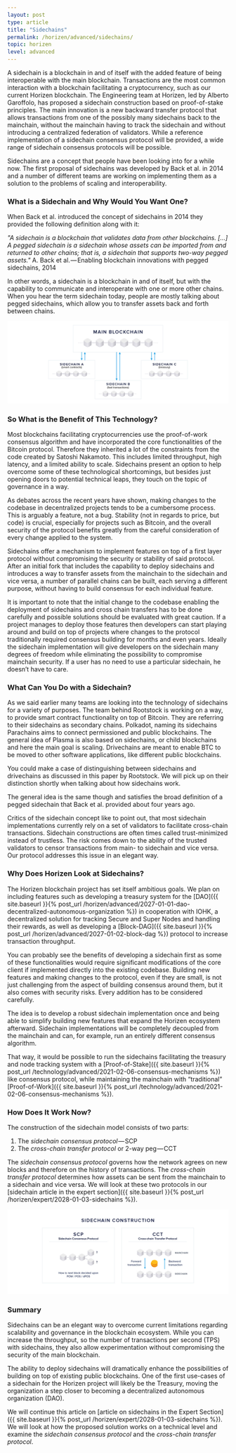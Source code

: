 ```yaml
---
layout: post
type: article
title: "Sidechains"
permalink: /horizen/advanced/sidechains/
topic: horizen
level: advanced
---
```


A sidechain is a blockchain in and of itself with the added feature of being interoperable with the main blockchain. Transactions are the most common interaction with a blockchain facilitating a cryptocurrency, such as our current Horizen blockchain. The Engineering team at Horizen, led by Alberto Garoffolo, has proposed a sidechain construction based on proof-of-stake principles. The main innovation is a new backward transfer protocol that allows transactions from one of the possibly many sidechains back to the mainchain, without the mainchain having to track the sidechain and without introducing a centralized federation of validators. While a reference implementation of a sidechain consensus protocol will be provided, a wide range of sidechain consensus protocols will be possible.

Sidechains are a concept that people have been looking into for a while now. The first proposal of sidechains was developed by Back et al. in 2014 and a number of different teams are working on implementing them as a solution to the problems of scaling and interoperability.

### What is a Sidechain and Why Would You Want One?

When Back et al. introduced the concept of sidechains in 2014 they provided the following definition along with it:

_"A sidechain is a blockchain that validates data from other blockchains. […] A pegged sidechain is a sidechain whose assets can be imported from and returned to other chains; that is, a sidechain that supports two-way pegged assets."_ A. Back et al. — Enabling blockchain innovations with pegged sidechains, 2014

In other words, a sidechain is a blockchain in and of itself, but with the capability to communicate and interoperate with one or more other chains. When you hear the term sidechain today, people are mostly talking about pegged sidechains, which allow you to transfer assets back and forth between chains.

![sidechains](/assets/post_files/horizen/advanced/sidechains/sidechains.jpg)

### So What is the Benefit of This Technology?

Most blockchains facilitating cryptocurrencies use the proof-of-work consensus algorithm and have incorporated the core functionalities of the Bitcoin protocol. Therefore they inherited a lot of the constraints from the code created by Satoshi Nakamoto. This includes limited throughput, high latency, and a limited ability to scale. Sidechains present an option to help overcome some of these technological shortcomings, but besides just opening doors to potential technical leaps, they touch on the topic of governance in a way.

As debates across the recent years have shown, making changes to the codebase in decentralized projects tends to be a cumbersome process. This is arguably a feature, not a bug. Stability (not in regards to price, but code) is crucial, especially for projects such as Bitcoin, and the overall security of the protocol benefits greatly from the careful consideration of every change applied to the system.

Sidechains offer a mechanism to implement features on top of a first layer protocol without compromising the security or stability of said protocol. After an initial fork that includes the capability to deploy sidechains and introduces a way to transfer assets from the mainchain to the sidechain and vice versa, a number of parallel chains can be built, each serving a different purpose, without having to build consensus for each individual feature.

It is important to note that the initial change to the codebase enabling the deployment of sidechains and cross chain transfers has to be done carefully and possible solutions should be evaluated with great caution. If a project manages to deploy those features then developers can start playing around and build on top of projects where changes to the protocol traditionally required consensus building for months and even years. Ideally the sidechain implementation will give developers on the sidechain many degrees of freedom while eliminating the possibility to compromise mainchain security. If a user has no need to use a particular sidechain, he doesn’t have to care.

### What Can You Do with a Sidechain?

As we said earlier many teams are looking into the technology of sidechains for a variety of purposes. The team behind Rootstock is working on a way, to provide smart contract functionality on top of Bitcoin. They are referring to their sidechains as secondary chains. Polkadot, naming its sidechains Parachains aims to connect permissioned and public blockchains. The general idea of Plasma is also based on sidechains, or child blockchains and here the main goal is scaling. Drivechains are meant to enable BTC to be moved to other software applications, like different public blockchains.

You could make a case of distinguishing between sidechains and drivechains as discussed in this paper by Rootstock. We will pick up on their distinction shortly when talking about how sidechains work.

The general idea is the same though and satisfies the broad definition of a pegged sidechain that Back et al. provided about four years ago.

Critics of the sidechain concept like to point out, that most sidechain implementations currently rely on a set of validators to facilitate cross-chain transactions. Sidechain constructions are often times called trust-minimized instead of trustless. The risk comes down to the ability of the trusted validators to censor transactions from main- to sidechain and vice versa. Our protocol addresses this issue in an elegant way.

### Why Does Horizen Look at Sidechains?

The Horizen blockchain project has set itself ambitious goals. We plan on including features such as developing a treasury system for the [DAO]({{ site.baseurl }}{% post_url /horizen/advanced/2027-01-01-dao-decentralized-autonomous-organization %}) in cooperation with IOHK, a decentralized solution for tracking Secure and Super Nodes and handling their rewards, as well as developing a [Block-DAG]({{ site.baseurl }}{% post_url /horizen/advanced/2027-01-02-block-dag %}) protocol to increase transaction throughput.

You can probably see the benefits of developing a sidechain first as some of these functionalities would require significant modifications of the core client if implemented directly into the existing codebase.  Building new features and making changes to the protocol, even if they are small, is not just challenging from the aspect of building consensus around them, but it also comes with security risks. Every addition has to be considered carefully.

The idea is to develop a robust sidechain implementation once and being able to simplify building new features that expand the Horizen ecosystem afterward. Sidechain implementations will be completely decoupled from the mainchain and can, for example, run an entirely different consensus algorithm.

That way, it would be possible to run the sidechains facilitating the treasury and node tracking system with a [Proof-of-Stake]({{ site.baseurl }}{% post_url /technology/advanced/2021-02-06-consensus-mechanisms %}) like consensus protocol, while maintaining the mainchain with “traditional” [Proof-of-Work]({{ site.baseurl }}{% post_url /technology/advanced/2021-02-06-consensus-mechanisms %}).

### How Does It Work Now?

The construction of the sidechain model consists of two parts:

 1. The _sidechain consensus protocol_ — SCP
 2. The _cross-chain transfer protocol_ or 2-way peg — CCT

The _sidechain consensus protocol_ governs how the network agrees on new blocks and therefore on the history of transactions. The _cross-chain transfer protocol_ determines how assets can be sent from the mainchain to a sidechain and vice versa. We will look at these two protocols in our [sidechain article in the expert section]({{ site.baseurl }}{% post_url /horizen/expert/2028-01-03-sidechains %}).

![SCP_CCT](/assets/post_files/horizen/advanced/sidechains/SCP_CCT.jpg)

### Summary

Sidechains can be an elegant way to overcome current limitations regarding scalability and governance in the blockchain ecosystem. While you can increase the throughput, so the number of transactions per second (TPS) with sidechains, they also allow experimentation without compromising the security of the main blockchain.

The ability to deploy sidechains will dramatically enhance the possibilities of building on top of existing public blockchains. One of the first use-cases of a sidechain for the Horizen project will likely be the Treasury, moving the organization a step closer to becoming a decentralized autonomous organization (DAO). 

We will continue this article on [article on sidechains in the Expert Section]({{ site.baseurl }}{% post_url /horizen/expert/2028-01-03-sidechains %}). We will look at how the proposed solution works on a technical level and examine the _sidechain consensus protocol_ and the _cross-chain transfer protocol_.
